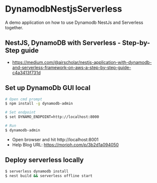 # DynamodbNestjsServerless
A demo application on how to use Dynamodb NestJs and Serverless together.

## NestJS, DynamoDB with Serverless - Step-by-Step guide
- https://medium.com/@airscholar/nestjs-application-with-dynamodb-and-serverless-framework-on-aws-a-step-by-step-guide-c4a3413f731d

## Set up DynamoDb GUI local
```bash
# Open cmd prompt
$ npm install -g dynamodb-admin

# Set endpoint
$ set DYNAMO_ENDPOINT=http://localhost:8000

# Run
$ dynamodb-admin
```
- Open browser and hit http://localhost:8001
- Help Blog URL: https://morioh.com/p/3b2d1a094050

## Deploy serverless locally
```bash
$ serverless dynamodb install
$ nest build && serverless offline start
```
